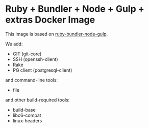 # Ruby + Bundler + Node + Gulp + extras Docker Image

This image is based on [ruby-bundler-node-gulp](https://github.com/leikir/docker-ruby-bundler-node-gulp).

We add:
* GIT (git-core)
* SSH (openssh-client)
* Rake
* PG client (postgresql-client)

and command-line tools:
* file

and other build-required tools:
* build-base
* libc6-compat
* linux-headers
